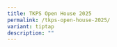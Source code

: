 ```yaml
---
title: TKPS Open House 2025
permalink: /tkps-open-house-2025/
variant: tiptap
description: ""
---
```

